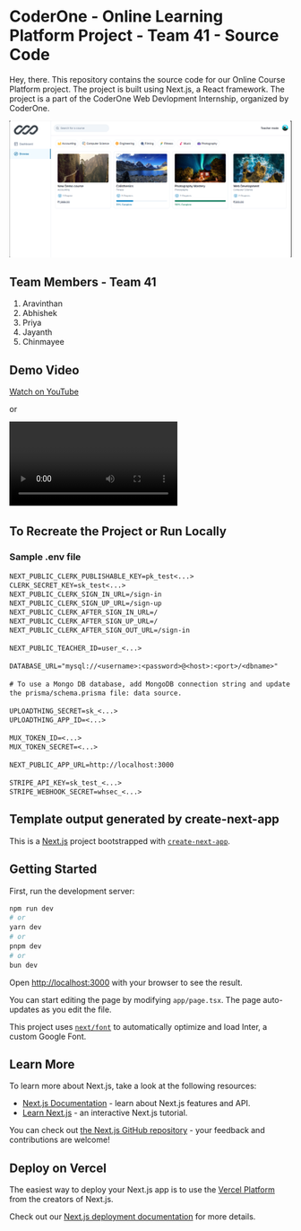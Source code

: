# CoderOne - Online Learning Platform Project - Team 41 - Source Code

Hey, there. This repository contains the source code for our Online Course Platform project. The project is built using Next.js, a React framework. The project is a part of the CoderOne Web Devlopment Internship, organized by CoderOne.

![Sample Screenshot](<demo/Online Learning Platform Output Image.png>)

## Team Members - Team 41

1. Aravinthan
2. Abhishek
3. Priya
4. Jayanth
5. Chinmayee

## Demo Video

[Watch on YouTube](https://youtu.be/1Q2Q7z1Q1Qk)

or

<video src="demo/CoderOne LMS.mp4"></video>

## To Recreate the Project or Run Locally

### Sample .env file

```shell
NEXT_PUBLIC_CLERK_PUBLISHABLE_KEY=pk_test<...>
CLERK_SECRET_KEY=sk_test<...>
NEXT_PUBLIC_CLERK_SIGN_IN_URL=/sign-in
NEXT_PUBLIC_CLERK_SIGN_UP_URL=/sign-up
NEXT_PUBLIC_CLERK_AFTER_SIGN_IN_URL=/
NEXT_PUBLIC_CLERK_AFTER_SIGN_UP_URL=/
NEXT_PUBLIC_CLERK_AFTER_SIGN_OUT_URL=/sign-in

NEXT_PUBLIC_TEACHER_ID=user_<...>

DATABASE_URL="mysql://<username>:<password>@<host>:<port>/<dbname>"

# To use a Mongo DB database, add MongoDB connection string and update the prisma/schema.prisma file: data source.

UPLOADTHING_SECRET=sk_<...>
UPLOADTHING_APP_ID=<...>

MUX_TOKEN_ID=<...>
MUX_TOKEN_SECRET=<...>

NEXT_PUBLIC_APP_URL=http://localhost:3000

STRIPE_API_KEY=sk_test_<...>
STRIPE_WEBHOOK_SECRET=whsec_<...>
```

## Template output generated by create-next-app

This is a [Next.js](https://nextjs.org/) project bootstrapped with [`create-next-app`](https://github.com/vercel/next.js/tree/canary/packages/create-next-app).

## Getting Started

First, run the development server:

```bash
npm run dev
# or
yarn dev
# or
pnpm dev
# or
bun dev
```

Open [http://localhost:3000](http://localhost:3000) with your browser to see the result.

You can start editing the page by modifying `app/page.tsx`. The page auto-updates as you edit the file.

This project uses [`next/font`](https://nextjs.org/docs/basic-features/font-optimization) to automatically optimize and load Inter, a custom Google Font.

## Learn More

To learn more about Next.js, take a look at the following resources:

- [Next.js Documentation](https://nextjs.org/docs) - learn about Next.js features and API.
- [Learn Next.js](https://nextjs.org/learn) - an interactive Next.js tutorial.

You can check out [the Next.js GitHub repository](https://github.com/vercel/next.js/) - your feedback and contributions are welcome!

## Deploy on Vercel

The easiest way to deploy your Next.js app is to use the [Vercel Platform](https://vercel.com/new?utm_medium=default-template&filter=next.js&utm_source=create-next-app&utm_campaign=create-next-app-readme) from the creators of Next.js.

Check out our [Next.js deployment documentation](https://nextjs.org/docs/deployment) for more details.
